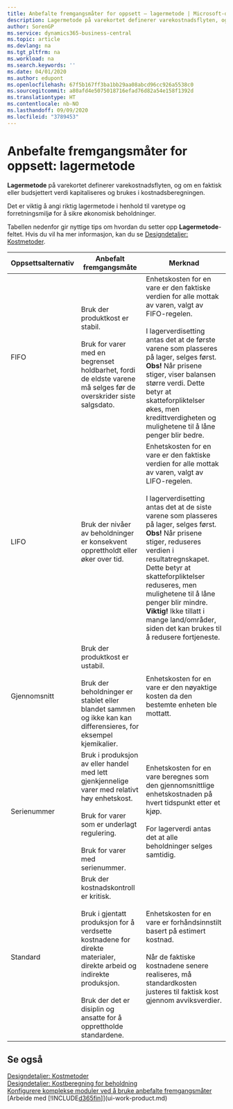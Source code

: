 ```yaml
---
title: Anbefalte fremgangsmåter for oppsett – lagermetode | Microsoft-dokumentasjon
description: Lagermetode på varekortet definerer varekostnadsflyten, og om en faktisk eller budsjettert verdi kapitaliseres og brukes i kostnadsberegningen.
author: SorenGP
ms.service: dynamics365-business-central
ms.topic: article
ms.devlang: na
ms.tgt_pltfrm: na
ms.workload: na
ms.search.keywords: ''
ms.date: 04/01/2020
ms.author: edupont
ms.openlocfilehash: 67f5b167ff3ba1bb29aa08abcd96cc926a5538c0
ms.sourcegitcommit: a80afd4e5075018716efad76d82a54e158f1392d
ms.translationtype: HT
ms.contentlocale: nb-NO
ms.lasthandoff: 09/09/2020
ms.locfileid: "3789453"
---
```

# <a name="setup-best-practices-costing-method"></a>Anbefalte fremgangsmåter for oppsett: lagermetode
**Lagermetode** på varekortet definerer varekostnadsflyten, og om en faktisk eller budsjettert verdi kapitaliseres og brukes i kostnadsberegningen.  

 Det er viktig å angi riktig lagermetode i henhold til varetype og forretningsmiljø for å sikre økonomisk beholdninger.  

 Tabellen nedenfor gir nyttige tips om hvordan du setter opp **Lagermetode**-feltet. Hvis du vil ha mer informasjon, kan du se [Designdetaljer: Kostmetoder](design-details-costing-methods.md).  

|Oppsettsalternativ|Anbefalt fremgangsmåte|Merknad|  
|------------------|-------------------|-------------|  
|FIFO|Bruk der produktkost er stabil.<br /><br /> Bruk for varer med en begrenset holdbarhet, fordi de eldste varene må selges før de overskrider siste salgsdato.|Enhetskosten for en vare er den faktiske verdien for alle mottak av varen, valgt av FIFO-regelen.<br /><br /> I lagerverdisetting antas det at de første varene som plasseres på lager, selges først. **Obs!** Når prisene stiger, viser balansen større verdi. Dette betyr at skatteforpliktelser økes, men kredittverdigheten og mulighetene til å låne penger blir bedre.|  
|LIFO|Bruk der nivåer av beholdninger er konsekvent opprettholdt eller øker over tid.|Enhetskosten for en vare er den faktiske verdien for alle mottak av varen, valgt av LIFO-regelen.<br /><br /> I lagerverdisetting antas det at de siste varene som plasseres på lager, selges først. **Obs!** Når prisene stiger, reduseres verdien i resultatregnskapet. Dette betyr at skatteforpliktelser reduseres, men mulighetene til å låne penger blir mindre. **Viktig!**  Ikke tillatt i mange land/områder, siden det kan brukes til å redusere fortjeneste.|  
|Gjennomsnitt|Bruk der produktkost er ustabil.<br /><br /> Bruk der beholdninger er stablet eller blandet sammen og ikke kan kan differensieres, for eksempel kjemikalier.|Enhetskosten for en vare er den nøyaktige kosten da den bestemte enheten ble mottatt.|  
|Serienummer|Bruk i produksjon av eller handel med lett gjenkjennelige varer med relativt høy enhetskost.<br /><br /> Bruk for varer som er underlagt regulering.<br /><br /> Bruk for varer med serienummer.|Enhetskosten for en vare beregnes som den gjennomsnittlige enhetskostnaden på hvert tidspunkt etter et kjøp.<br /><br /> For lagerverdi antas det at alle beholdninger selges samtidig.|  
|Standard|Bruk der kostnadskontroll er kritisk.<br /><br /> Bruk i gjentatt produksjon for å verdsette kostnadene for direkte materialer, direkte arbeid og indirekte produksjon.<br /><br /> Bruk der det er disiplin og ansatte for å opprettholde standardene.|Enhetskosten for en vare er forhåndsinnstilt basert på estimert kostnad.<br /><br /> Når de faktiske kostnadene senere realiseres, må standardkosten justeres til faktisk kost gjennom avviksverdier.|  

## <a name="see-also"></a>Se også  
 [Designdetaljer: Kostmetoder](design-details-costing-methods.md)   
 [Designdetaljer: Kostberegning for beholdning](design-details-inventory-costing.md)   
 [Konfigurere komplekse moduler ved å bruke anbefalte fremgangsmåter](set-up-complex-application-areas-using-best-practices.md)  
 [Arbeide med [!INCLUDE[d365fin](includes/d365fin_md.md)]](ui-work-product.md)
